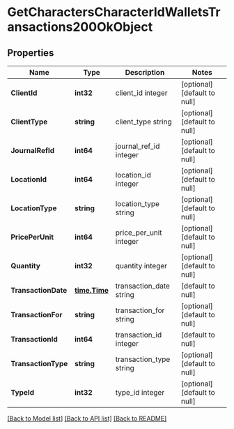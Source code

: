 # GetCharactersCharacterIdWalletsTransactions200OkObject

## Properties
Name | Type | Description | Notes
------------ | ------------- | ------------- | -------------
**ClientId** | **int32** | client_id integer | [optional] [default to null]
**ClientType** | **string** | client_type string | [optional] [default to null]
**JournalRefId** | **int64** | journal_ref_id integer | [optional] [default to null]
**LocationId** | **int64** | location_id integer | [optional] [default to null]
**LocationType** | **string** | location_type string | [optional] [default to null]
**PricePerUnit** | **int64** | price_per_unit integer | [optional] [default to null]
**Quantity** | **int32** | quantity integer | [optional] [default to null]
**TransactionDate** | [**time.Time**](time.Time.md) | transaction_date string | [default to null]
**TransactionFor** | **string** | transaction_for string | [optional] [default to null]
**TransactionId** | **int64** | transaction_id integer | [default to null]
**TransactionType** | **string** | transaction_type string | [optional] [default to null]
**TypeId** | **int32** | type_id integer | [optional] [default to null]

[[Back to Model list]](../README.md#documentation-for-models) [[Back to API list]](../README.md#documentation-for-api-endpoints) [[Back to README]](../README.md)


